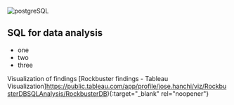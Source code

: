 ![postgreSQL](https://github.com/jjhanchi/moviesDB/assets/142347450/ea0bd7b9-551b-4fb7-a399-fd3baf8aa31c)
## SQL for data analysis
* one
* two
* three

Visualization of findings
[Rockbuster findings - Tableau Visualization]https://public.tableau.com/app/profile/jose.hanchi/viz/RockbusterDBSQLAnalysis/RockbusterDB){:target="_blank" rel="noopener"}

